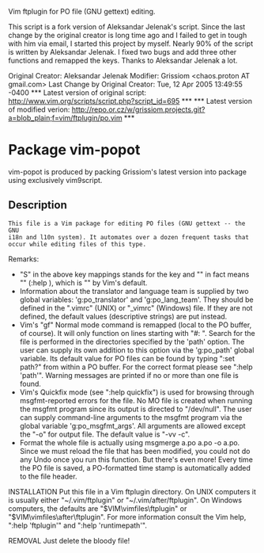 Vim ftplugin for PO file (GNU gettext) editing.

This script is a fork version of Aleksandar Jelenak's script. Since the
last change by the original creator is long time ago and I failed to get in
tough with him via email, I started this project by myself. Nearly 90% of
the script is written by Aleksandar Jelenak. I fixed two bugs and add three
other functions and remapped the keys. Thanks to Aleksandar Jelenak a lot.

Original Creator:	Aleksandar Jelenak <ajelenak AT yahoo.com>
Modifier: Grissiom <chaos.proton AT gmail.com>
Last Change by Original Creator:	Tue, 12 Apr 2005 13:49:55 -0400
*** Latest version of original script: http://www.vim.org/scripts/script.php?script_id=695 ***
*** Latest version of modified verion:
http://repo.or.cz/w/grissiom.projects.git?a=blob_plain;f=vim/ftplugin/po.vim ***

# Package vim-popot

vim-popot is produced by packing Grissiom's latest version into package using exclusively vim9script.

## Description
    This file is a Vim package for editing PO files (GNU gettext -- the GNU
    i18n and l10n system). It automates over a dozen frequent tasks that
    occur while editing files of this type.

Remarks:
- "S" in the above key mappings stands for the <Shift> key and "\" in
  fact means "<LocalLeader>" (:help <LocalLeader>), which is "\" by
  Vim's default.
- Information about the translator and language team is supplied by two
  global variables: 'g:po_translator' and 'g:po_lang_team'. They should
  be defined in the ".vimrc" (UNIX) or "_vimrc" (Windows) file. If they
  are not defined, the default values (descriptive strings) are put
  instead.
- Vim's "gf" Normal mode command is remapped (local to the PO buffer, of
  course). It will only function on lines starting with "#: ". Search
  for the file is performed in the directories specified by the 'path'
  option. The user can supply its own addition to this option via the
  'g:po_path' global variable. Its default value for PO files can be
  found by typing ":set path?" from within a PO buffer. For the correct
  format please see ":help 'path'". Warning messages are printed if no
  or more than one file is found.
- Vim's Quickfix mode (see ":help quickfix") is used for browsing
  through msgfmt-reported errors for the file. No MO file is created
  when running the msgfmt program since its output is directed to
  "/dev/null". The user can supply command-line arguments to the msgfmt
  program via the global variable 'g:po_msgfmt_args'. All arguments are
  allowed except the "-o" for output file. The default value is
  "-vv -c".
- Format the whole file is actually using msgmerge a.po a.po -o a.po.
  Since we must reload the file that has been modified, you could not
  do any Undo once you run this function.
But there's even more!
Every time the PO file is saved, a PO-formatted time stamp is
automatically added to the file header.

INSTALLATION
    Put this file in a Vim ftplugin directory. On UNIX computers it is
    usually either "~/.vim/ftplugin" or "~/.vim/after/ftplugin". On Windows
    computers, the defaults are "$VIM\vimfiles\ftplugin" or
    "$VIM\vimfiles\after\ftplugin". For more information consult the Vim
    help, ":help 'ftplugin'" and ":help 'runtimepath'".

REMOVAL
    Just delete the bloody file!
